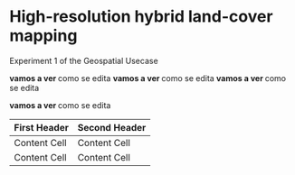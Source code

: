 # High-resolution hybrid land-cover mapping #
Experiment 1 of the Geospatial Usecase

<b> vamos a ver </b> como se edita
<b> vamos a ver </b> como se edita
<b> vamos a ver </b> como se edita

<b> vamos a ver </b> como se edita


First Header  | Second Header
------------- | -------------
Content Cell  | Content Cell
Content Cell  | Content Cell
